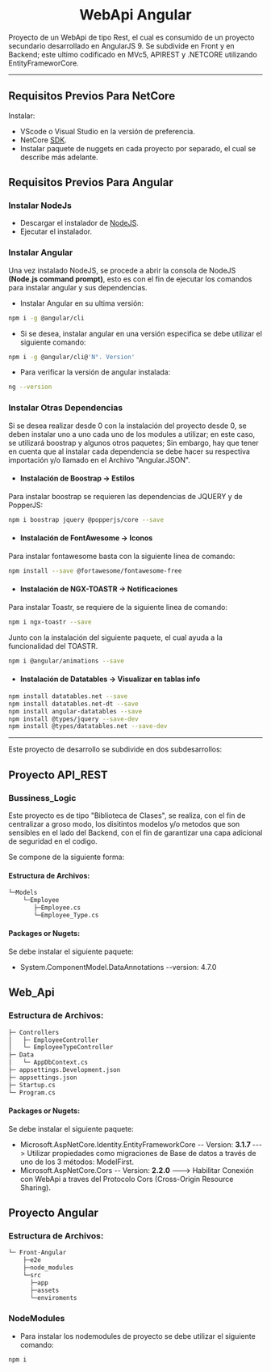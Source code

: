 <p>
    <h1 align="center"> WebApi Angular </h1>
</p>

Proyecto de un WebApi de tipo Rest, el cual es consumido de un proyecto secundario desarrollado en AngularJS 9. Se subdivide en Front y en Backend; este ultimo codificado en MVc5, APIREST y .NETCORE utilizando EntityFrameworCore.

<hr>

## Requisitos Previos Para NetCore

Instalar:
* VScode o Visual Studio en la versión de preferencia.
* NetCore [SDK](https://dotnet.microsoft.com/download/dotnet-core).
* Instalar paquete de nuggets en cada proyecto por separado, el cual se describe más adelante. 

## Requisitos Previos Para Angular

### Instalar NodeJs

* Descargar el instalador de [NodeJS](https://nodejs.org/es/).
* Ejecutar el instalador.

### Instalar Angular
Una vez instalado NodeJS, se procede a abrir la consola de NodeJS <b>(Node.js command prompt)</b>, esto es con el fin de ejecutar los comandos para instalar angular y sus dependencias.

* Instalar Angular en su ultima versión:
```bash
npm i -g @angular/cli
```

* Si se desea, instalar angular en una versión especifica se debe utilizar el siguiente comando:
```bash
npm i -g @angular/cli@'N°. Version'
```

* Para verificar la versión de angular instalada:

```bash
ng --version
```

### Instalar Otras Dependencias

Si se desea realizar desde 0 con la instalación del proyecto desde 0, se deben instalar uno a uno cada uno de los modules a utilizar; en este caso, se utilizará boostrap y algunos otros paquetes; Sin embargo, hay que tener en cuenta que al instalar cada dependencia se debe hacer su respectiva importación y/o llamado en el Archivo "Angular.JSON".

* #### Instalación de Boostrap -> Estilos
Para instalar boostrap se requieren las dependencias de JQUERY y de PopperJS:

```bash
npm i boostrap jquery @popperjs/core --save
```

* #### Instalación de FontAwesome -> Iconos
Para instalar fontawesome basta con la siguiente linea de comando:

```bash
npm install --save @fortawesome/fontawesome-free
```

* #### Instalación de NGX-TOASTR -> Notificaciones
Para instalar Toastr, se requiere de la siguiente linea de comando:

```bash
npm i ngx-toastr --save
```
Junto con la instalación del siguiente paquete, el cual ayuda a la funcionalidad del TOASTR.

```bash
npm i @angular/animations --save
```
* #### Instalación de Datatables -> Visualizar en tablas info

```bash
npm install datatables.net --save
npm install datatables.net-dt --save
npm install angular-datatables --save
npm install @types/jquery --save-dev
npm install @types/datatables.net --save-dev
```

<hr>

Este proyecto de desarrollo se subdivide en dos subdesarrollos:  
## Proyecto API_REST


### Bussiness_Logic

Este proyecto es de tipo "Biblioteca de Clases", se realiza, con el fin de centralizar a groso modo, los disitintos modelos y/o metodos que son sensibles en el lado del Backend, con el fin de garantizar una capa adicional de seguridad en el codigo.

Se compone de la siguiente forma:

#### Estructura de Archivos:

```bash
└─Models
    └─Employee
       ├─Employee.cs
       └─Employee_Type.cs
```
#### Packages or Nugets:

Se debe instalar el siguiente paquete:

* System.ComponentModel.DataAnnotations --version: 4.7.0


## Web_Api

### Estructura de Archivos:

```bash
├─ Controllers
│   ├─ EmployeeController
│   └─ EmployeeTypeController
├─ Data
│   └─ AppDbContext.cs
├─ appsettings.Development.json
├─ appsettings.json
├─ Startup.cs
└─ Program.cs

```

#### Packages or Nugets:

Se debe instalar el siguiente paquete:

* Microsoft.AspNetCore.Identity.EntityFrameworkCore -- Version: <b> 3.1.7 </b> ---> Utilizar propiedades como migraciones de Base de datos a través de uno de los 3 métodos: ModelFirst.
* Microsoft.AspNetCore.Cors -- Version: <b> 2.2.0 </b> ---> Habilitar Conexión con WebApi a traves del Protocolo Cors (Cross-Origin Resource Sharing).

 <!-- * Microsoft.AspNetCore.Identity.EntityFrameworkCore --version:???
  * Microsoft.AspNetCore.Mvc.NewtonsoftJson --version:???
    * **VisualStudio PM>** `i-Package Microsoft.AspNetCore.Mvc.NewtonsoftJson --Version 3.1.2`
    * **vscode CLI** `dotnet add package Microsoft.AspNetCore.Mvc.NewtonsoftJson --Version 3.1.2`
  * Microsoft.EntityFrameworkCore" --version:???
  * Microsoft.EntityFrameworkCore.InMemory --version:???
    * **VisualStudio PM>** `i-Package Microsoft.EntityFrameworkCore.InMemory --Version 3.1`
    * **vscode CLI** 
    `dotnet add package Microsoft.EntityFrameworkCore.InMemory -Version 3.1`
  * Microsoft.EntityFrameworkCore.Sqlite --version:???
  * Microsoft.EntityFrameworkCore.SqlServer --version:???
  * Microsoft.EntityFrameworkCore.Tools --version:??? -->

## Proyecto Angular

### Estructura de Archivos:

```bash
└─ Front-Angular
    ├─e2e
    ├─node_modules 
    └─src 
      ├─app
      ├─assets
      └─enviroments
```
### NodeModules

* Para instalar los nodemodules de proyecto se debe utilizar el siguiente comando:

```bash
npm i
```